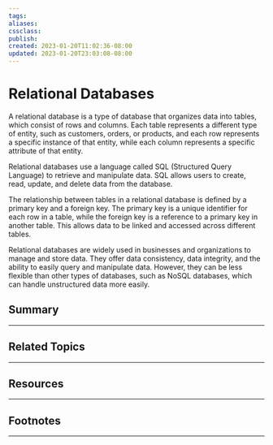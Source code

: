 ```yaml
---
tags:
aliases:
cssclass:
publish:
created: 2023-01-20T11:02:36-08:00
updated: 2023-01-20T23:03:08-08:00
---
```

# Relational Databases
A relational database is a type of database that organizes data into tables, which consist of rows and columns. Each table represents a different type of entity, such as customers, orders, or products, and each row represents a specific instance of that entity, while each column represents a specific attribute of that entity.

Relational databases use a language called SQL (Structured Query Language) to retrieve and manipulate data. SQL allows users to create, read, update, and delete data from the database.

The relationship between tables in a relational database is defined by a primary key and a foreign key. The primary key is a unique identifier for each row in a table, while the foreign key is a reference to a primary key in another table. This allows data to be linked and accessed across different tables.

Relational databases are widely used in businesses and organizations to manage and store data. They offer data consistency, data integrity, and the ability to easily query and manipulate data. However, they can be less flexible than other types of databases, such as NoSQL databases, which can handle unstructured data more easily.

## Summary

---

## Related Topics

---

## Resources

---

## Footnotes

---
